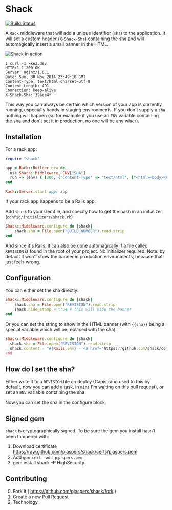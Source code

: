 # Shack

[![Build Status](https://travis-ci.org/pjaspers/shack.svg?branch=master)](https://travis-ci.org/pjaspers/shack)

A `Rack` middleware that will add a unique identifier (`sha`) to the application. It will set a custom header (`X-Shack-Sha`) containing the sha and will automagically insert a small banner in the HTML.

![Shack in action](http://cl.ly/image/2F1w1E0G2C3R/Screen%20Shot%202014-12-01%20at%2000.47.23.png)

```
❯ curl -I kkez.dev
HTTP/1.1 200 OK
Server: nginx/1.6.1
Date: Sun, 30 Nov 2014 23:49:10 GMT
Content-Type: text/html;charset=utf-8
Content-Length: 491
Connection: keep-alive
X-Shack-Sha: 39aee4f
```

This way you can always be certain which version of your app is currently running, especially handy in staging environments.
If you don't supply a `sha` nothing will happen (so for example if you use an `ENV` variable containing the sha and don't set it in production, no one will be any wiser).

## Installation

For a rack app:

```ruby
require "shack"

app = Rack::Builder.new do
  use Shack::Middleware, ENV["SHA"]
  run -> (env) { [200, {"Content-Type" => "text/html", ["<html><body>KAAAHN</body></html>"]]
end

Rack::Server.start app: app
```

If your rack app happens to be a Rails app:

Add `shack` to your Gemfile, and specify how to get the hash in an initializer (`config/initializers/shack.rb`)

```ruby
Shack::Middleware.configure do |shack|
    shack.sha = File.open("BUILD_NUMBER").read.strip
end
```

And since it's Rails, it can also be done automagically if a file called `REVISION` is found in the root of your project. No initializer required. Note: by default it won't show the banner in production environments, because that just feels wrong.

## Configuration

You can either set the sha directly:

```ruby
Shack::Middleware.configure do |shack|
    shack.sha = File.open("REVISION").read.strip
    shack.hide_stamp = true # this will hide the banner
end
```

Or you can set the string to show in the HTML banner (with `{{sha}}` being a special variable which will be replaced with the sha):

```ruby
Shack::Middleware.configure do |shack|
  shack.sha = File.open("REVISION").read.strip
  shack.content = "#{Rails.env} - <a href="https://github.com/shack/commit/{{sha}}>{{sha}}</a>"
end
```

## How do I set the sha?

Either write it to a `REVISION` file on deploy (Capistrano used to this by default, now you can [add a task](https://github.com/capistrano/capistrano/pull/757), in `mina` I'm waiting on this [pull request](https://github.com/mina-deploy/mina/pull/260)), or set an `ENV` variable containing the sha.

Now you can set the sha in the configure block.

## Signed gem

`shack` is cryptographically signed. To be sure the gem you install hasn’t been tampered with:

1. Download certificate https://raw.github.com/pjaspers/shack/certs/pjaspers.pem
2. Add `gem cert –add pjaspers.pem`
3. gem install shack -P HighSecurity

## Contributing

0. Fork it ( https://github.com/pjaspers/shack/fork )
1. Create a new Pull Request
2. Technology.
